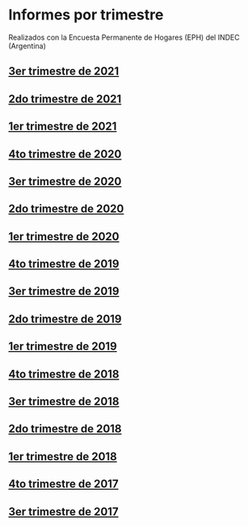 # Informes por trimestre

Realizados con la Encuesta Permanente de Hogares (EPH) del INDEC (Argentina)

## [3er trimestre de 2021](trim_2021_03/informe.nb.html)

## [2do trimestre de 2021](trim_2021_02/informe.nb.html)

## [1er trimestre de 2021](trim_2021_01/informe.nb.html)

## [4to trimestre de 2020](trim_2020_04/informe.nb.html)

## [3er trimestre de 2020](trim_2020_03/informe.nb.html)

## [2do trimestre de 2020](trim_2020_02/informe.nb.html)

## [1er trimestre de 2020](trim_2020_01/informe.nb.html)

## [4to trimestre de 2019](trim_2019_04/informe.nb.html)

## [3er trimestre de 2019](trim_2019_03/informe.nb.html)

## [2do trimestre de 2019](trim_2019_02/informe.nb.html)

## [1er trimestre de 2019](trim_2019_01/informe.nb.html)

## [4to trimestre de 2018](trim_2018_04/informe.nb.html)

## [3er trimestre de 2018](trim_2018_03/2018_3T.nb.html)

## [2do trimestre de 2018](trim_2018_02/2018_2T.nb.html)

## [1er trimestre de 2018](trim_2018_01/2018_1T.nb.html)

## [4to trimestre de 2017](trim_2017_04/2017_4T.nb.html)

## [3er trimestre de 2017](trim_2017_03/2017_3T.nb.html)



